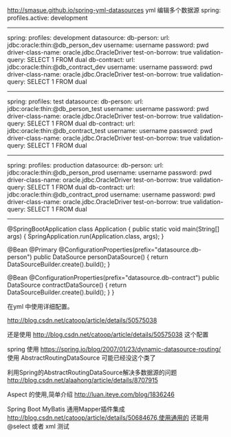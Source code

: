 http://smasue.github.io/spring-yml-datasources yml 编辑多个数据源
spring:
  profiles.active: development

---
spring:
  profiles: development
datasource:
  db-person:
      url: jdbc:oracle:thin:@db_person_dev
      username: username
      password: pwd
      driver-class-name: oracle.jdbc.OracleDriver
      test-on-borrow: true
      validation-query: SELECT 1 FROM dual
  db-contract:
      url: jdbc:oracle:thin:@db_contract_dev
      username: username
      password: pwd
      driver-class-name: oracle.jdbc.OracleDriver
      test-on-borrow: true
      validation-query: SELECT 1 FROM dual

---

spring:
  profiles: test
datasource:
  db-person:
      url: jdbc:oracle:thin:@db_person_test
      username: username
      password: pwd
      driver-class-name: oracle.jdbc.OracleDriver
      test-on-borrow: true
      validation-query: SELECT 1 FROM dual
  db-contract:
      url: jdbc:oracle:thin:@db_contract_test
      username: username
      password: pwd
      driver-class-name: oracle.jdbc.OracleDriver
      test-on-borrow: true
      validation-query: SELECT 1 FROM dual

---

spring:
  profiles: production
datasource:
  db-person:
      url: jdbc:oracle:thin:@db_person_prod
      username: username
      password: pwd
      driver-class-name: oracle.jdbc.OracleDriver
      test-on-borrow: true
      validation-query: SELECT 1 FROM dual
  db-contract:
      url: jdbc:oracle:thin:@db_contract_prod
      username: username
      password: pwd
      driver-class-name: oracle.jdbc.OracleDriver
      test-on-borrow: true
      validation-query: SELECT 1 FROM dual

---


@SpringBootApplication
class Application {
  public static void main(String[] args) {
    SpringApplication.run(Application.class, args);
  }

  @Bean
  @Primary
  @ConfigurationProperties(prefix="datasource.db-person")
  public DataSource personDataSource() {
    return DataSourceBuilder.create().build();
  }

  @Bean
  @ConfigurationProperties(prefix="datasource.db-contract")
  public DataSource contractDataSource() {
    return DataSourceBuilder.create().build();
  }
}

在yml 中使用详细配置。

http://blog.csdn.net/catoop/article/details/50575038

还是使用  http://blog.csdn.net/catoop/article/details/50575038 这个配置

spring 使用 https://spring.io/blog/2007/01/23/dynamic-datasource-routing/ 使用 AbstractRoutingDataSource 可能已经没这个类了

利用Spring的AbstractRoutingDataSource解决多数据源的问题 
		http://blog.csdn.net/alaahong/article/details/8707915

Aspect 的使用,简单介绍 http://luan.iteye.com/blog/1836246

 Spring Boot MyBatis 通用Mapper插件集成
http://blog.csdn.net/catoop/article/details/50684676,使用通用的 还能用@select 或者 xml 测试






